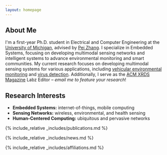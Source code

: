 ```yaml
---
layout: homepage
---
```


## About Me

I'm a first-year Ph.D. student in Electrical and Computer Engineering at the [University of Michigan][U-Mich], advised by [Pei Zhang][Pei-Zhang]. I specialize in Embedded Systems, focusing on developing multimodal sensing networks and intelligent systems to advance environmental monitoring and smart communities. My current research focuses on developing multimodal sensing systems for various applications, including [vehicular environmental monitoring][neighbor-drive] and [virus detection][CPI]. Additionally, I serve as the [ACM XRDS Magazine][ACM-XRDS] Labz Editor – *email me to feature your research*!

<!--  I earned a B.Sc. in Computer Science and Applied Mathematics from [Baldwin Wallace University][B-W], where I was a member of the [Mobile & IoT for Planet and Society Research Group][MOPS] under [Brian Krupp][Brian-Krupp]. (Fun fact: he developed [Ducky Weather][ducky], a weather app that respects your privacy!) -->

## Research Interests

- **Embedded Systems:** internet-of-things, mobile computing
- **Sensing Networks:** wireless, environmental, and health sensing
- **Human-Centered Computing:** ubiquitous and pervasive networks

{% include_relative _includes/publications.md %}

{% include_relative _includes/news.md %}

{% include_relative _includes/affiliations.md %}

[s5]: https://buildspace.so
[U-Mich]: https://umich.edu
[AQ-IoT]: https://mopsdev.bw.edu/~bkrupp/aq/view.html
[Pei-Zhang]: https://peizhang.engin.umich.edu
[B-W]: https://www.bw.edu
[ACM-XRDS]: https://xrds.acm.org
[MOPS]: https://mops.bw.edu
[Brian-Krupp]: https://krupp.dev
[ducky]: https://apps.apple.com/us/app/ducky-weather/id6474254666
[NCWIT-AiC-Collegiate-Award]: https://www.aspirations.org/award-programs/aic-collegiate-award 
[ACM-XRDS-Magazine]: https://xrds.acm.org
[CIO-Tomorrow-Scholarship]: https://www.cio-tomorrow.com/studentscholarship.html
[CCSC]: https://www.ccsc.org/midwest/
[OSGC]: https://osgc.org/
[CMU-REU]: https://hcii.cmu.edu/summer-research-program
[OCWIC]: https://ocwic23.ocwic.org
[Campus-Plate]: https://mops.bw.edu/cp/
[Edu-Sense]: https://www.edusense.io
[NohPei]: https://noh-lab.stanford.edu/research
[neighbor-drive]: https://www.nsf.gov/awardsearch/showAward?AWD_ID=2409138&HistoricalAwards=false
[CPI]: https://www.pandemicinsights.org